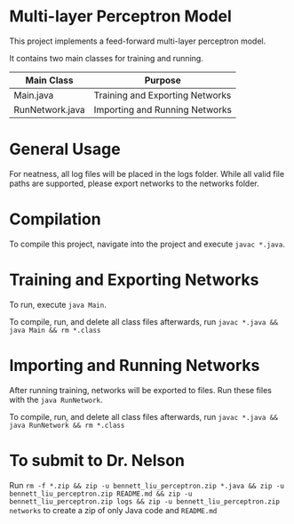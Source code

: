 # Multi-layer Perceptron Model
This project implements a feed-forward multi-layer perceptron model. 

It contains two main classes for training and running. 

Main Class       | Purpose
---------------- | -------------
Main.java        | Training and Exporting Networks
RunNetwork.java  | Importing and Running Networks

# General Usage
For neatness, all log files will be placed in the logs folder. While all valid file paths are supported, please export networks to the networks folder. 

# Compilation
To compile this project, navigate into the project and execute `javac *.java`. 

# Training and Exporting Networks
To run, execute `java Main`.

To compile, run, and delete all class files afterwards, run `javac *.java && java Main && rm *.class`

# Importing and Running Networks
After running training, networks will be exported to files. Run these files with the `java RunNetwork`.

To compile, run, and delete all class files afterwards, run `javac *.java && java RunNetwork && rm *.class`

# To submit to Dr. Nelson
Run `rm -f *.zip && zip -u bennett_liu_perceptron.zip *.java && zip -u bennett_liu_perceptron.zip README.md && zip -u bennett_liu_perceptron.zip logs && zip -u bennett_liu_perceptron.zip networks` to create a zip of only Java code and `README.md`